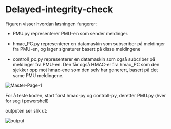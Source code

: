 ﻿# Delayed-integrity-check
 
Figuren visser hvordan løsningen fungerer:

  - PMU.py representerer PMU-en som sender meldinger.
  
  - hmac_PC.py representerer en datamaskin som subscriber på meldinger fra PMU-en, og lager signaturer basert på disse meldingene
  
  - controll_pc.py representerer en datamaskin som også subcriber på meldinger fra PMU-en. Den får også HMAC-er fra hmac_PC som den           sjekker opp mot hmac-ene som den selv har generert, basert på det same PMU meldingene.
  
![Master-Page-1](https://user-images.githubusercontent.com/52523429/73828213-2455ee80-4801-11ea-9bd7-66760f7065b4.png)

For å teste koden, start først hmac-py og controll-py, deretter PMU.py (hver for seg i powershell)

outputen ser slik ut:

![output](https://user-images.githubusercontent.com/52523429/73828792-33896c00-4802-11ea-8f2d-324bef229a57.png)
